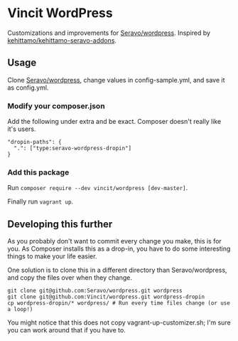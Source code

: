 # Vincit WordPress

Customizations and improvements for [Seravo/wordpress](https://github.com/Seravo/wordpress). Inspired by [kehittamo/kehittamo-seravo-addons](https://github.com/kehittamo/kehittamo-seravo-addons).

## Usage
Clone [Seravo/wordpress](https://github.com/Seravo/wordpress), change values in config-sample.yml, and save it as config.yml.

### Modify your composer.json
Add the following under extra and be exact. Composer doesn't really like it's users.
```
"dropin-paths": {
  ".": ["type:seravo-wordpress-dropin"]
}
```

### Add this package
Run `composer require --dev vincit/wordpress [dev-master]`.

Finally run `vagrant up`.

## Developing this further
As you probably don't want to commit every change you make, this is for you. As Composer installs this as a drop-in, you have to do some interesting things to make your life easier.

One solution is to clone this in a different directory than Seravo/wordpress, and copy the files over when they change.
```
git clone git@github.com:Seravo/wordpress.git wordpress
git clone git@github.com:Vincit/wordpress.git wordpress-dropin
cp wordpress-dropin/* wordpress/ # Run every time files change (or use a loop!)
```

You might notice that this does not copy vagrant-up-customizer.sh; I'm sure you can work around that if you have to.
